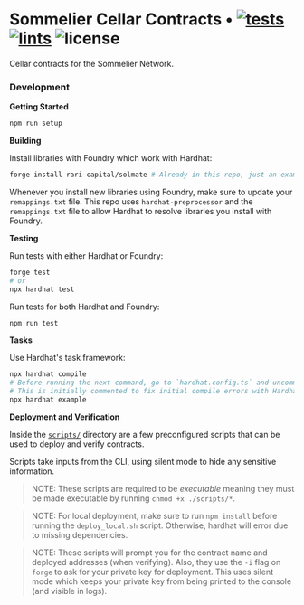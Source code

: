 # Sommelier Cellar Contracts • [![tests](https://github.com/PeggyJV/cellar-contracts/actions/workflows/tests.yml/badge.svg)](https://github.com/PeggyJV/cellar-contracts/actions/workflows/tests.yml) [![lints](https://github.com/PeggyJV/cellar-contracts/actions/workflows/lints.yml/badge.svg)](https://github.com/PeggyJV/cellar-contracts/actions/workflows/lints.yml) ![license](https://img.shields.io/github/license/PeggyJV/cellar-contracts)

Cellar contracts for the Sommelier Network.

### Development

**Getting Started**

```bash
npm run setup
```

**Building**

Install libraries with Foundry which work with Hardhat:

```bash
forge install rari-capital/solmate # Already in this repo, just an example.
```

Whenever you install new libraries using Foundry, make sure to update your `remappings.txt` file. This repo uses `hardhat-preprocessor` and the `remappings.txt` file to allow Hardhat to resolve libraries you install with Foundry.

**Testing**

Run tests with either Hardhat or Foundry:

```bash
forge test
# or
npx hardhat test
```

Run tests for both Hardhat and Foundry:

```bash
npm run test
```

**Tasks**

Use Hardhat's task framework:

```bash
npx hardhat compile
# Before running the next command, go to `hardhat.config.ts` and uncomment "./tasks" imports.
# This is initially commented to fix initial compile errors with Hardhat.
npx hardhat example
```

**Deployment and Verification**

Inside the [`scripts/`](./scripts/) directory are a few preconfigured scripts that can be used to deploy and verify contracts.

Scripts take inputs from the CLI, using silent mode to hide any sensitive information.

> NOTE: These scripts are required to be _executable_ meaning they must be made executable by running `chmod +x ./scripts/*`.

> NOTE: For local deployment, make sure to run `npm install` before running the `deploy_local.sh` script. Otherwise, hardhat will error due to missing dependencies.

> NOTE: These scripts will prompt you for the contract name and deployed addresses (when verifying). Also, they use the `-i` flag on `forge` to ask for your private key for deployment. This uses silent mode which keeps your private key from being printed to the console (and visible in logs).
